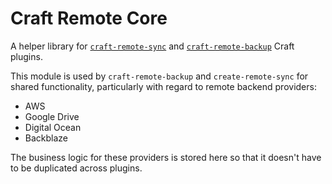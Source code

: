 # Craft Remote Core

A helper library for [`craft-remote-sync`](https://github.com/weareferal/craft-remote-sync) and [`craft-remote-backup`](https://github.com/weareferal/craft-remote-backup) Craft plugins.

This module is used by `craft-remote-backup` and `create-remote-sync` for shared functionality, particularly with regard to remote backend providers:

- AWS
- Google Drive
- Digital Ocean
- Backblaze

The business logic for these providers is stored here so that it doesn't have to be duplicated across plugins.
